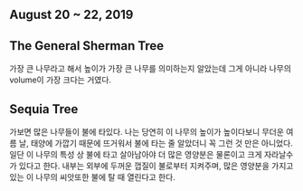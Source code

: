 ## August 20 ~ 22, 2019

## The General Sherman Tree
가장 큰 나무라고 해서 높이가 가장 큰 나무를 의미하는지 알았는데 그게 아니라 나무의 volume이 가장 크다는 거였다.

## Sequia Tree
가보면 많은 나무들이 불에 타있다. 나는 당연히 이 나무의 높이가 높이다보니 무더운 여름 날, 태양에 가깝기 때문에 뜨거워서 불에 타는 줄 알았더니 꼭 그런 것 만은 아니었다. 일단 이 나무의 특성 상 불에 타고 살아남아야 더 많은 영양분은 물론이고 크게 자라날수가 있다고 한다. 내부는 외부에 두꺼운 껍질이 불로부터 지켜주며, 많은 영양분을 가지고 있는 이 나무의 씨앗또한 불에 탈 때 열린다고 한다.
